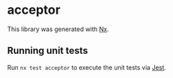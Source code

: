 # acceptor

This library was generated with [Nx](https://nx.dev).

## Running unit tests

Run `nx test acceptor` to execute the unit tests via [Jest](https://jestjs.io).
